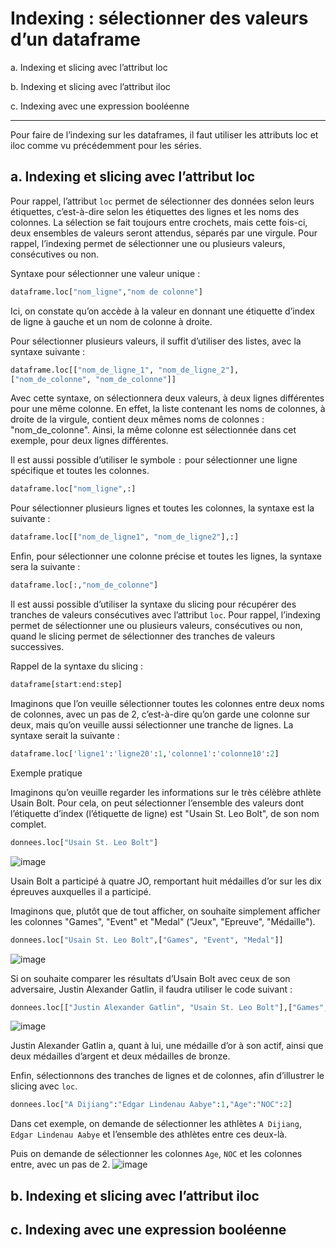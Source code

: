 # Indexing : sélectionner des valeurs d’un dataframe

a. Indexing et slicing avec l’attribut loc

b. Indexing et slicing avec l’attribut iloc

c. Indexing avec une expression booléenne

-----------------------------------------------------------------------------------------------------------------------------------------------------------------

Pour faire de l’indexing sur les dataframes, il faut utiliser les attributs loc et iloc comme vu précédemment pour les séries.

## a. Indexing et slicing avec l’attribut loc
Pour rappel, l’attribut ```loc``` permet de sélectionner des données selon leurs étiquettes, c’est-à-dire selon les étiquettes des lignes et les noms des colonnes. La sélection se fait toujours entre crochets, mais cette fois-ci, deux ensembles de valeurs seront attendus, séparés par une virgule. Pour rappel, l’indexing permet de sélectionner une ou plusieurs valeurs, consécutives ou non.

Syntaxe pour sélectionner une valeur unique :
```python
dataframe.loc["nom_ligne","nom de colonne"] 
```

Ici, on constate qu’on accède à la valeur en donnant une étiquette d’index de ligne à gauche et un nom de colonne à droite.

Pour sélectionner plusieurs valeurs, il suffit d’utiliser des listes, avec la syntaxe suivante :
```python
dataframe.loc[["nom_de_ligne_1", "nom_de_ligne_2"], 
["nom_de_colonne", "nom_de_colonne"]]
```

Avec cette syntaxe, on sélectionnera deux valeurs, à deux lignes différentes pour une même colonne. En effet, la liste contenant les noms de colonnes, à droite de la virgule, contient deux mêmes noms de colonnes : "nom_de_colonne". Ainsi, la même colonne est sélectionnée dans cet exemple, pour deux lignes différentes.

Il est aussi possible d’utiliser le symbole ```:``` pour sélectionner une ligne spécifique et toutes les colonnes.
```python
dataframe.loc["nom_ligne",:] 
```

Pour sélectionner plusieurs lignes et toutes les colonnes, la syntaxe est la suivante :
```python
dataframe.loc[["nom_de_ligne1", "nom_de_ligne2"],:]
```

Enfin, pour sélectionner une colonne précise et toutes les lignes, la syntaxe sera la suivante :
```python
dataframe.loc[:,"nom_de_colonne"] 
```

Il est aussi possible d’utiliser la syntaxe du slicing pour récupérer des tranches de valeurs consécutives avec l’attribut ```loc```. Pour rappel, l’indexing permet de sélectionner une ou plusieurs valeurs, consécutives ou non, quand le slicing permet de sélectionner des tranches de valeurs successives.

Rappel de la syntaxe du slicing :

```python
dataframe[start:end:step] 
```

Imaginons que l’on veuille sélectionner toutes les colonnes entre deux noms de colonnes, avec un pas de 2, c’est-à-dire qu’on garde une colonne sur deux, mais qu’on veuille aussi sélectionner une tranche de lignes. La syntaxe serait la suivante :
```python
dataframe.loc['ligne1':'ligne20':1,'colonne1':'colonne10':2] 
```

Exemple pratique

Imaginons qu’on veuille regarder les informations sur le très célèbre athlète Usain Bolt. Pour cela, on peut sélectionner l’ensemble des valeurs dont l’étiquette d’index (l’étiquette de ligne) est "Usain St. Leo Bolt", de son nom complet.

```python
donnees.loc["Usain St. Leo Bolt"]
```
![image](https://github.com/user-attachments/assets/5280cc5d-1356-483c-9427-aa0247bcfae9)

Usain Bolt a participé à quatre JO, remportant huit médailles d’or sur les dix épreuves auxquelles il a participé.

Imaginons que, plutôt que de tout afficher, on souhaite simplement afficher les colonnes "Games", "Event" et "Medal" ("Jeux", "Epreuve", "Médaille").
```python
donnees.loc["Usain St. Leo Bolt",["Games", "Event", "Medal"]]
```
![image](https://github.com/user-attachments/assets/df25fe90-f11f-4907-a20c-cc7058ace08b)

Si on souhaite comparer les résultats d’Usain Bolt avec ceux de son adversaire, Justin Alexander Gatlin, il faudra utiliser le code suivant :
```python
donnees.loc[["Justin Alexander Gatlin", "Usain St. Leo Bolt"],["Games", "Event", "Medal"]]
```
![image](https://github.com/user-attachments/assets/438d1bab-b328-4894-b808-e7156d71bf59)

Justin Alexander Gatlin a, quant à lui, une médaille d’or à son actif, ainsi que deux médailles d’argent et deux médailles de bronze.

Enfin, sélectionnons des tranches de lignes et de colonnes, afin d’illustrer le slicing avec ```loc```.
```python
donnees.loc["A Dijiang":"Edgar Lindenau Aabye":1,"Age":"NOC":2]
```
Dans cet exemple, on demande de sélectionner les athlètes ```A Dijiang```, ```Edgar Lindenau Aabye``` et l’ensemble des athlètes entre ces deux-là.

Puis on demande de sélectionner les colonnes ```Age```, ```NOC``` et les colonnes entre, avec un pas de 2.
![image](https://github.com/user-attachments/assets/846e3b00-13ee-459d-a97f-5102152f09f9)

## b. Indexing et slicing avec l’attribut iloc

## c. Indexing avec une expression booléenne
